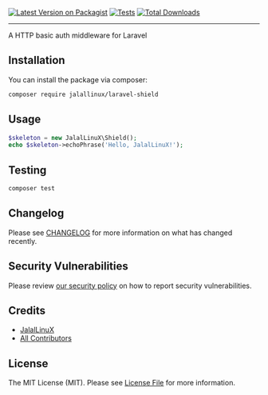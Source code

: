 [![Latest Version on Packagist](https://img.shields.io/packagist/v/jalallinux/laravel-shield.svg?style=flat-square)](https://packagist.org/packages/jalallinux/laravel-shield)
[![Tests](https://github.com/jalallinux/laravel-shield/actions/workflows/run-tests.yml/badge.svg?branch=main)](https://github.com/jalallinux/laravel-shield/actions/workflows/run-tests.yml)
[![Total Downloads](https://img.shields.io/packagist/dt/jalallinux/laravel-shield.svg?style=flat-square)](https://packagist.org/packages/jalallinux/laravel-shield)
<!--delete-->
---
A HTTP basic auth middleware for Laravel

## Installation

You can install the package via composer:

```bash
composer require jalallinux/laravel-shield
```

## Usage

```php
$skeleton = new JalalLinuX\Shield();
echo $skeleton->echoPhrase('Hello, JalalLinuX!');
```

## Testing

```bash
composer test
```

## Changelog

Please see [CHANGELOG](CHANGELOG.md) for more information on what has changed recently.

## Security Vulnerabilities

Please review [our security policy](../../security/policy) on how to report security vulnerabilities.

## Credits

- [JalalLinuX](https://github.com/jalallinux)
- [All Contributors](../../contributors)

## License

The MIT License (MIT). Please see [License File](LICENSE.md) for more information.

